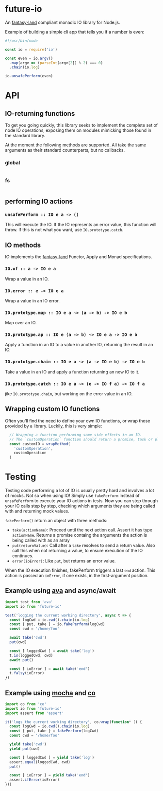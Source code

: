 # future-io
An [fantasy-land](https://github.com/fantasyland/fantasy-land) compliant monadic IO library for Node.js.

Example of building a simple cli app that tells you if a number is even:

```js
#!/usr/bin/node

const io = require('io')

const even = io.argv()
  .map(argv => (parseInt(argv[2]) % 2) === 0)
  .chain(io.log)

io.unsafePerform(even)
```

# API

## IO-returning functions
To get you going quickly, this library seeks to implement the complete set of node IO operations,
exposing them on modules mimicking those found in the standard library.

At the moment the following methods are supported.
All take the same arguments as their standard counterparts, but no callbacks.

### global
```
```

### fs
```
```

## performing IO actions

### `unsafePerform :: IO e a -> ()`
This will execute the IO.
If the IO represents an error value, this function will throw.
If this is not what you want, use `IO.prototype.catch`.

## IO methods
IO implements the [fantasy-land](https://github.com/fantasyland/fantasy-land) Functor, Apply and Monad specifications.

### `IO.of :: a -> IO e a`
Wrap a value in an IO.

### `IO.error :: e -> IO e a`
Wrap a value in an IO error.

### `IO.prototype.map :: IO e a ~> (a -> b) -> IO e b`
Map over an IO.

### `IO.prototype.ap :: IO e (a -> b) ~> IO e a -> IO e b`
Apply a function in an IO to a value in another IO, returning the result in an IO.

### `IO.prototype.chain :: IO e a ~> (a -> IO e b) -> IO e b`
Take a value in an IO and apply a function returning an new IO to it.

### `IO.prototype.catch :: IO e a ~> (e -> IO f a) -> IO f a`
jike `IO.prototype.chain`, but working on the error value in an IO.


## Wrapping custom IO functions
Often you'll find the need to define your own IO functions, or wrap those provided by a library.
Luckily, this is very simple:

```js
  // Wrapping a function performing some side effects in an IO.
  // The `customOperation` function should return a promise, task or plan value.
  const customIO = wrapMethod(
    'customOperation',
    customOperation
  )
```

# Testing
Testing code performing a lot of IO is usually pretty hard and involves a lot of mocks.
Not so when using IO!
Simply use `fakePerform` instead of `unsafePerform` to execute your IO actions in tests.
Now you can step through your IO calls step by step,
checking which arguments they are being called with and returning mock values.

`fakePerform()` return an object with three methods:
- `take(actionName)`: Proceed until the next action call.
  Assert it has type `actionName`.
  Returns a promise containg the arguments the action is being called with as an array
- `put(returnValue)`: Call after a `take` resolves to send a return value.
  Also call this when not returning a value, to ensure execution of the IO continues.
- `error(ioError)`: Like `put`, but returns an error value.

When the IO execution finishes, fakePerform triggers a last `end` action.
This action is passed an `ioError`, if one exists, in the first-argument position.


## Example using [ava](https://github.com/sindresorhus/ava) and async/await
```js
import test from 'ava'
import io from 'future-io'

test('logging the current working directory', async t => {
  const logCwd = io.cwd().chain(io.log)
  const { put, take } = io.fakePerform(logCwd)
  const cwd = '/home/foo'

  await take('cwd')
  put(cwd)

  const [ loggedCwd ] = await take('log')
  t.is(loggedCwd, cwd)
  await put()

  const [ ioError ] = await take('end')
  t.falsy(ioError)
})
```

## Example using [mocha](https://github.com/sindresorhus/ava) and [co](https://github.com/tj/co)
```js
import co from 'co'
import io from 'future-io'
import assert from 'assert'

it('logs the current working directory', co.wrap(function* () {
  const logCwd = io.cwd().chain(io.log)
  const { put, take } = fakePerform(logCwd)
  const cwd = '/home/foo'

  yield take('cwd')
  yield put(cwd)

  const [ loggedCwd ] = yield take('log')
  assert.equal(loggedCwd, cwd)
  put()

  const [ ioError ] = yield take('end')
  assert.ifError(ioError)
}))
```

